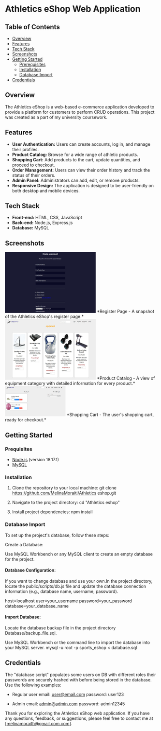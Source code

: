 # Athletics eShop Web Application

## Table of Contents
- [Overview](#overview)
- [Features](#features)
- [Tech Stack](#tech-stack)
- [Screenshots](#screenshots)
- [Getting Started](#getting-started)
  - [Prerequisites](#prerequisites)
  - [Installation](#installation)
  - [Database Import](#database-import)
- [Credentials](#Credentials)

## Overview

The Athletics eShop is a web-based e-commerce application developed to provide a platform for customers to perform CRUD operations. This project was created as a part of my university coursework.

## Features

- **User Authentication:** Users can create accounts, log in, and manage their profiles.
- **Product Catalog:** Browse for a wide range of athletic products.
- **Shopping Cart:** Add products to the cart, update quantities, and proceed to checkout.
- **Order Management:** Users can view their order history and track the status of their orders.
- **Admin Panel:** Administrators can add, edit, or remove products.
- **Responsive Design:** The application is designed to be user-friendly on both desktop and mobile devices.

## Tech Stack

- **Front-end:** HTML, CSS, JavaScript
- **Back-end:** Node.js, Express.js
- **Database:** MySQL

## Screenshots

<img src="Screenshots/signup.jpg" alt="Register Page" width="300" height="200">
*Register Page - A snapshot of the Athletics eShop's register page.*

<img src="Screenshots/product_catalog.jpg" alt="Product Catalog" width="300" height="200">
*Product Catalog - A view of equipment category with detailed information for every product.*

<img src="Screenshots/shopping_cart.jpg" alt="Shopping Cart" width="200" height="100">
*Shopping Cart - The user's shopping cart, ready for checkout.*

## Getting Started

### Prequisites

- [Node.js](https://nodejs.org/) (version 18.17.1)
- [MySQL](https://www.mysql.com/) 

### Installation

1. Clone the repository to your local machine:
  git clone https://github.com/MelinaMoraiti/Athletics eshop.git

2. Navigate to the project directory:
  cd "Athletics eshop"
3. Install project dependencies:
  npm install


### Database Import
To set up the project's database, follow these steps:

Create a Database:

Use MySQL Workbench or any MySQL client to create an empty database for the project.

#### Database Configuration:

If you want to change database and use your own.In the project directory, locate the public/scripts/db.js file and update the database connection information (e.g., database name, username, password).

host=localhost
user=your_username
password=your_password
database=your_database_name

#### Import Database:

Locate the database backup file in the project directory Database/backup_file.sql.

Use MySQL Workbench or the command line to import the database into your MySQL server.
mysql -u root -p sports_eshop < database.sql


## Credentials

The "database script" populates some users on DB with different roles their passwords are securely hashed with before being stored in the database. Use the following examples:

- Regular user
email: user@email.com
password: user123

- Admin
email: admin@admin.com
password: admin12345

Thank you for exploring the Athletics eShop web application. If you have any questions, feedback, or suggestions, please feel free to contact me at [melinamoraith@gmail.com.com].
